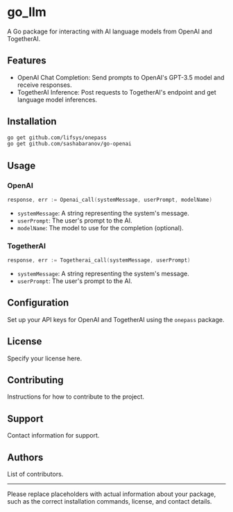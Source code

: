 # go_llm

A Go package for interacting with AI language models from OpenAI and TogetherAI.

## Features

- OpenAI Chat Completion: Send prompts to OpenAI's GPT-3.5 model and receive responses.
- TogetherAI Inference: Post requests to TogetherAI's endpoint and get language model inferences.

## Installation

```sh
go get github.com/lifsys/onepass
go get github.com/sashabaranov/go-openai
```

## Usage

### OpenAI

```go
response, err := Openai_call(systemMessage, userPrompt, modelName)
```

- `systemMessage`: A string representing the system's message.
- `userPrompt`: The user's prompt to the AI.
- `modelName`: The model to use for the completion (optional).

### TogetherAI

```go
response, err := Togetherai_call(systemMessage, userPrompt)
```

- `systemMessage`: A string representing the system's message.
- `userPrompt`: The user's prompt to the AI.

## Configuration

Set up your API keys for OpenAI and TogetherAI using the `onepass` package.

## License

Specify your license here.

## Contributing

Instructions for how to contribute to the project.

## Support

Contact information for support.

## Authors

List of contributors.

---

Please replace placeholders with actual information about your package, such as the correct installation commands, license, and contact details.
